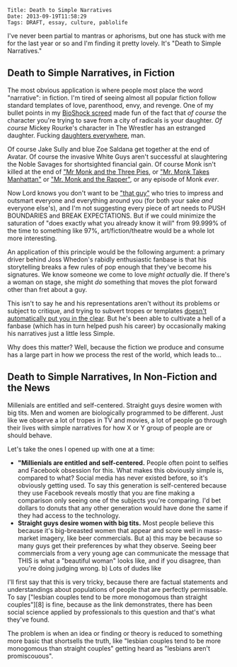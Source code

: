    Title: Death to Simple Narratives
    Date: 2013-09-19T11:58:29
    Tags: DRAFT, essay, culture, pablolife

I've never been partial to mantras or aphorisms, but one has stuck with me for
the last year or so and I'm finding it pretty lovely. It's "Death to Simple
Narratives."

## Death to Simple Narratives, in Fiction

<!-- more -->

The most obvious application is where people most place the word "narrative": in
fiction. I'm tired of seeing almost all popular fiction follow standard
templates of love, parenthood, envy, and revenge. One of my bullet points in my
[BioShock screed][1] made fun of the fact that _of course_ the character you're
trying to save from a city of radicals is your daughter. _Of course_ Mickey
Rourke's character in The Wrestler has an estranged daughter. Fucking
[daughters everywhere][2], man.

Of course Jake Sully and blue Zoe Saldana get together at the end of Avatar. Of
course the invasive White Guys aren't successful at slaughtering the Noble
Savages for shortsighted financial gain. Of course Monk isn't killed at the end
of ["Mr Monk and the Three Pies][3], or ["Mr. Monk Takes Manhattan"][4] or
["Mr. Monk and the Rapper"][5], or any episode of Monk _ever_.

Now Lord knows you don't want to be ["that guy"][6] who tries to impress and
outsmart everyone and everything around you (for both your sake _and_ everyone
else's), and I'm not suggesting every piece of art needs to
PUSH BOUNDARIES and BREAK EXPECTATIONS. But if we could minimize the saturation
of "does exactly what you already know it will" from 99.999% of the time to
something like 97%, art/fiction/theatre would be a whole lot more interesting.

An application of this principle would be the following argument: a primary
driver behind Joss Whedon's rabidly enthusiastic fanbase is that his
storytelling breaks a few rules of pop enough that they've become his signatures.
We know someone we come to love _might actually_ die. If there's a woman on
stage, she might _do_ something that moves the plot forward other than fret
about a guy.

This isn't to say he and his representations aren't without its problems or
subject to critique, and trying to subvert tropes or templates
[doesn't automatically put you in the clear][7]. But he's been able to cultivate
a hell of a fanbase (which has in turn helped push his career) by occasionally
making his narratives just a little less Simple.

Why does this matter? Well, because the fiction we produce and consume has a
large part in how we process the rest of the world, which leads to...

## Death to Simple Narratives, In Non-Fiction and the News

Millenials are entitled and self-centered. Straight guys desire women with big
tits. Men and women are biologically programmed to be different. Just like we
observe a lot of tropes in TV and movies, a lot of people go through their lives
with simple narratives for how X or Y group of people are or should behave.

Let's take the ones I opened up with one at a time:

* **"Millienials are entitled and self-centered.** People often point to selfies and Facebook obsession for this. What makes this obviously simple is, compared to what? Social media has never existed before, so it's obviously getting used. To say this generation is self-centered because they use Facebook reveals mostly that you are fine making a comparison only seeing one of the subjects you're comparing. I'd bet dollars to donuts that any other generation would have done the same if they had access to the technology.
* **Straight guys desire women with big tits.** Most people believe this because
  it's big-breasted women that appear and score well in mass-market imagery, like beer commercials. But a) this may be because so many guys get their preferences by what they observe. Seeing beer commercials from a very young age can communicate the message that THIS is what a "beautiful woman" looks like, and if you disagree, than you're doing judging wrong. b) Lots of dudes like

I'll first say that this is very tricky, because there are factual statements
and understandings about populations of people that are perfectly permissable.
To say ["lesbian couples tend to be more monogomous than straight couples"][8]
is fine, because as the link demonstrates, there has been social science applied
by professionals to this question and that's what they've found.

The problem is when an idea or finding or theory is reduced to something more
basic that shortsells the truth, like "lesbian couples tend to be more
monogomous than straight couples" getting heard as "lesbians aren't promiscouous".


   [1]: /2013/09/bioshock-infinite.html
   [2]: http://youtu.be/-Bc0mG5omTo
   [3]: http://en.wikipedia.org/wiki/Mr._Monk_and_the_Three_Pies
   [4]: http://en.wikipedia.org/wiki/Mr._Monk_Takes_Manhattan
   [5]: http://en.wikipedia.org/wiki/Mr._Monk_and_the_Rapper
   [6]: http://www.theonion.com/articles/area-mans-intelligence-probably-just-too-intimidat,33916/
   [7]: http://www.newstatesman.com/culture/2013/08/i-hate-strong-female-characters
